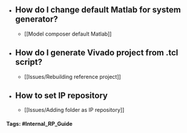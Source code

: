 - ## How do I change default Matlab for system generator? 
	- [[Model composer default Matlab]]
- ## How do I generate Vivado project from .tcl script?
	- [[Issues/Rebuilding reference project]]
- ## How to set IP repository
	- [[Issues/Adding folder as IP repository]]


#### Tags: #Internal_RP_Guide 

